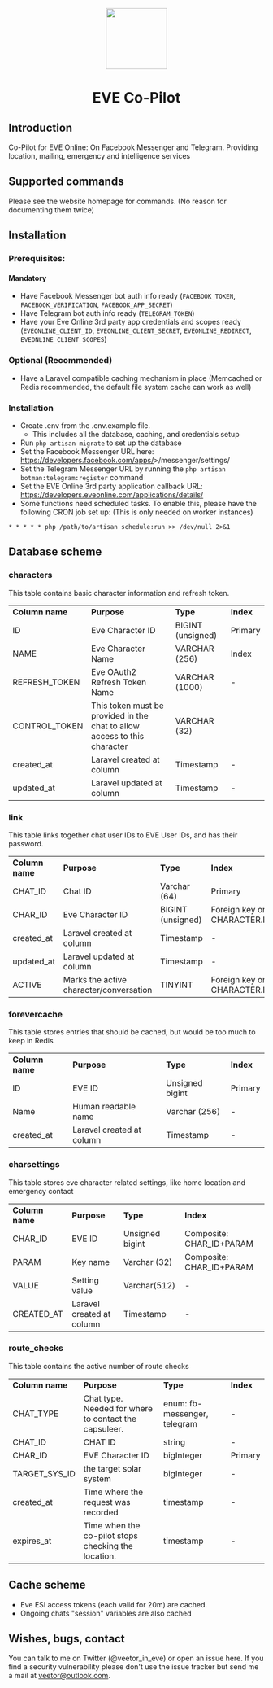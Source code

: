<p align="center"><img height="120"  src="https://co-pilot.eve-nt.uk/images/logo-color.png"></p>
<h1 align="center">EVE Co-Pilot</h1>

## Introduction

Co-Pilot for EVE Online: On Facebook Messenger and Telegram. Providing location, mailing, emergency and intelligence services

## Supported commands

Please see the website homepage for commands. (No reason for documenting them twice)

## Installation

### Prerequisites:

#### Mandatory
- Have Facebook Messenger bot auth info ready (`FACEBOOK_TOKEN`, `FACEBOOK_VERIFICATION`, `FACEBOOK_APP_SECRET`)
- Have Telegram bot auth info ready (`TELEGRAM_TOKEN`)
- Have your Eve Online 3rd party app credentials and scopes ready (`EVEONLINE_CLIENT_ID`, `EVEONLINE_CLIENT_SECRET`, `EVEONLINE_REDIRECT`, `EVEONLINE_CLIENT_SCOPES`) 

### Optional (Recommended)
- Have a Laravel compatible caching mechanism in place (Memcached or Redis recommended, the default file system cache can work as well)

### Installation

- Create .env from the .env.example file. 
    - This includes all the database, caching, and credentials setup 
- Run `php artisan migrate` to set up the database
- Set the Facebook Messenger URL here: https://developers.facebook.com/apps/<your facebook app id>>/messenger/settings/
- Set the Telegram Messenger URL by running the `php artisan botman:telegram:register` command  
- Set the EVE Online 3rd party application callback URL: https://developers.eveonline.com/applications/details/<your eve online app id>
- Some functions need scheduled tasks. To enable this, please have the following CRON job set up: (This is only needed on worker instances)
 ```
* * * * * php /path/to/artisan schedule:run >> /dev/null 2>&1
```

## Database scheme

### characters
This table contains basic character information and refresh token.
<table>
    <tr>
        <td><b>Column name</b></td>
        <td><b>Purpose</b></td>
        <td><b>Type</b></td>
        <td><b>Index</b></td>
    </tr>
    <tr>
        <td>ID</td>
        <td>Eve Character ID</td>
        <td>BIGINT (unsigned)</td>
        <td>Primary</td>
    </tr>
    <tr>
        <td>NAME</td>
        <td>Eve Character Name</td>
        <td>VARCHAR (256)</td>
        <td>Index</td>
    </tr>
    <tr>
        <td>REFRESH_TOKEN</td>
        <td>Eve OAuth2 Refresh Token Name</td>
        <td>VARCHAR (1000)</td>
        <td>-</td>
    </tr>
    <tr>
        <td>CONTROL_TOKEN</td>
        <td>This token must be provided in the chat to allow access to this character</td>
        <td>VARCHAR (32)</td>
        <td></td>
    </tr>
    <tr>
        <td>created_at</td>
        <td>Laravel created at column</td>
        <td>Timestamp</td>
        <td>-</td>
    </tr>
    <tr>
        <td>updated_at</td>
        <td>Laravel updated at column</td>
        <td>Timestamp</td>
        <td>-</td>
    </tr>
</table>

### link
This table links together chat user IDs to EVE User IDs, and has their password. 

<table>
    <tr>
        <td><b>Column name</b></td>
        <td><b>Purpose</b></td>
        <td><b>Type</b></td>
        <td><b>Index</b></td>
    </tr>
    <tr>
        <td>CHAT_ID</td>
        <td>Chat ID</td>
        <td>Varchar (64)</td>
        <td>Primary</td>
    </tr>
    <tr>
        <td>CHAR_ID</td>
        <td>Eve Character ID</td>
        <td>BIGINT (unsigned)</td>
        <td>Foreign key on CHARACTER.ID</td>
    </tr>
    <tr>
        <td>created_at</td>
        <td>Laravel created at column</td>
        <td>Timestamp</td>
        <td>-</td>
    </tr>
    <tr>
        <td>updated_at</td>
        <td>Laravel updated at column</td>
        <td>Timestamp</td>
        <td>-</td>
    </tr>
    <tr>
        <td>ACTIVE</td>
        <td>Marks the active character/conversation</td>
        <td>TINYINT</td>
        <td>Foreign key on CHARACTER.ID</td>
    </tr>
</table>

### forevercache
This table stores entries that should be cached, but would be too much to keep in Redis 

<table>
    <tr>
        <td><b>Column name</b></td>
        <td><b>Purpose</b></td>
        <td><b>Type</b></td>
        <td><b>Index</b></td>
    </tr>
    <tr>
        <td>ID</td>
        <td>EVE ID</td>
        <td>Unsigned bigint</td>
        <td>Primary</td>
    </tr>
    <tr>
        <td>Name</td>
        <td>Human readable name</td>
        <td>Varchar (256)</td>
        <td>-</td>
    </tr>
    <tr>
        <td>created_at</td>
        <td>Laravel created at column</td>
        <td>Timestamp</td>
        <td>-</td>
    </tr>
</table>

### charsettings
This table stores eve character related settings, like home location and emergency contact
<table>
    <tr>
        <td><b>Column name</b></td>
        <td><b>Purpose</b></td>
        <td><b>Type</b></td>
        <td><b>Index</b></td>
    </tr>
    <tr>
        <td>CHAR_ID</td>
        <td>EVE ID</td>
        <td>Unsigned bigint</td>
        <td>Composite: CHAR_ID+PARAM</td>
    </tr>
    <tr>
        <td>PARAM</td>
        <td>Key name</td>
        <td>Varchar (32)</td>
        <td>Composite: CHAR_ID+PARAM</td>
    </tr>
    <tr>
        <td>VALUE</td>
        <td>Setting value</td>
        <td>Varchar(512)</td>
        <td>-</td>
    </tr>
    <tr>
        <td>CREATED_AT</td>
        <td>Laravel created at column</td>
        <td>Timestamp</td>
        <td>-</td>
    </tr>
</table>

### route_checks
This table contains the active number of route checks

<table>
    <tr>
        <td><b>Column name</b></td>
        <td><b>Purpose</b></td>
        <td><b>Type</b></td>
        <td><b>Index</b></td>
    </tr>
    <tr>
        <td>CHAT_TYPE</td>
        <td>Chat type. Needed for where to contact the capsuleer.</td>
        <td>enum: fb-messenger, telegram</td>
        <td>-</td>
    </tr>
    <tr>
        <td>CHAT_ID</td>
        <td>CHAT ID</td>
        <td>string</td>
        <td>-</td>
    </tr>
    <tr>
        <td>CHAR_ID</td>
        <td>EVE Character ID</td>
        <td>bigInteger</td>
        <td>Primary</td>
    </tr>
    <tr>
        <td>TARGET_SYS_ID</td>
        <td>the target solar system</td>
        <td>bigInteger</td>
        <td>-</td>
    </tr>
    <tr>
        <td>created_at</td>
        <td>Time where the request was recorded</td>
        <td>timestamp</td>
        <td>-</td>
    </tr>
    <tr>
        <td>expires_at</td>
        <td>Time when the co-pilot stops checking the location. </td>
        <td>timestamp</td>
        <td>-</td>
    </tr>
</table>


## Cache scheme
- Eve ESI access tokens (each valid for 20m) are cached.
- Ongoing chats "session" variables are also cached 

## Wishes, bugs, contact

You can talk to me on Twitter (@veetor_in_eve) or open an issue here. If you find a security vulnerability please don't use the issue tracker but send me a mail at veetor@outlook.com.
